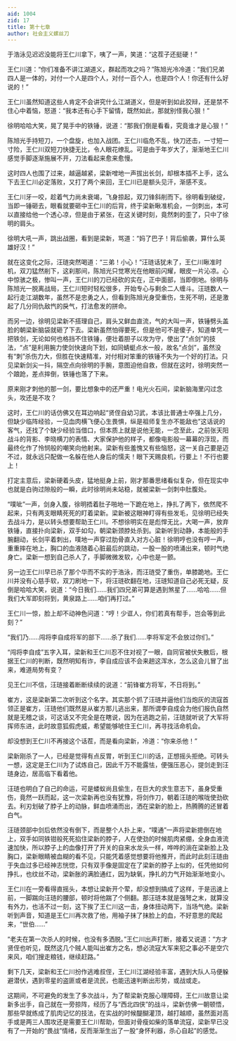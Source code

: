 ```yaml
---
aid: 1004
zid: 17
title: 第十七章
author: 社会主义螺丝刀
---
```


于浩泳见迟迟没能将王仁川拿下，咦了一声，笑道：“这茬子还挺硬！”

王仁川道：“你们准备不讲江湖道义，群起而攻之吗？”陈旭光冷冷道：“我们兄弟四人是一体的，对付一个人是四个人，对付一百个人，也是四个人！你还有什么好说的！”

王仁川虽然知道这些人肯定不会讲究什么江湖道义，但是听到如此狡辩，还是禁不住心中着恼，怒道：“我本还有心手下留情，既然如此，那就别怪我心狠！”

徐明哈哈大笑，晃了晃手中的铁锤，说道：“那我们倒是看看，究竟谁才是心狠！”

陈旭光手持短刀，一个盘旋，也加入战团。王仁川临危不乱，快刀还击，一寸短一寸险，王仁川双短刀快捷无比，令人眼花缭乱。可是由于年岁大了，渐渐地王仁川感觉手脚逐渐施展不开，刀法看起来愈来愈慢。

这时四人也围了过来，越逼越紧，梁新噌地一声拔出长剑，却根本插不上手，这么下去王仁川必定落败，又打了两个来回，王仁川已是额头见汗，渐感不支。

王仁川牙一咬，趁着气力尚未衰竭，飞身掠起，双刀锋斜削而下。徐明看到破绽，当即一锤砸去，眼看就要砸中王仁川的后背，终于梁新瞅准机会，一剑刺出，本可以直接给他一个透心凉，但是由于紧张，在这关键时刻，竟然刺的歪了，只中了徐明的肩头。

徐明大吼一声，跳出战圈，看到是梁新，骂道：“妈了巴子！背后偷袭，算什么英雄好汉！”

就在这变化之际，汪琏突然喝道：“三弟！小心！”汪琏话犹未了，王仁川瞅准时机，双刀猛然削下，这刹那间，陈旭光只觉寒光在他眼前闪耀，眼皮一片沁凉。心中惊骇之极，惨叫一声，王仁川的刀已经砍的实在，正中面部，当即倒地。徐明与陈旭光一脱离战局，王仁川短时轻松很多，开始专心与剩余二人缠斗。汪琏数人一起行走江湖数年，虽然不是忠勇之人，但看到陈旭光身受重伤，生死不明，还是激起了几分同仇敌忾的戾气，打法愈发的拼命。

而另一边，徐明见梁新不搭理自己，肩头又鲜血直流，气的大叫一声，铁锤劈头盖脸的朝梁新脑袋就砸了下去。梁新虽然怕得要死，但是他可不是傻子，知道单凭一把铁剑，无论如何也格挡不住铁锤，便壮着胆子以攻为守，使出了“点剑”的技法，“点”是利用腕力使剑快速向下划，如同蜻蜓点水一般，故名“点剑”，虽然没有“刺”杀伤力大，但胜在快速精准，对付相对笨重的铁锤不失为一个好的打法。只见梁新剑尖一抖，隔空点向徐明的手腕，意图迫他自救，但就在这时，徐明突然一个踉跄，差点摔倒，铁锤也落了下来。

原来刚才刺他的那一剑，要比想象中的还严重！电光火石间，梁新脑海里闪过念头，攻还是不攻？

这时，王仁川的话仿佛又在耳边响起“贤侄自幼习武，本该比普通士卒强上几分，但缺少临阵经验，一见血肉横飞便心生畏惧，纵是祖师复生亦不能敌也”这话说的客气，还找了个缺少经验当借口，但本质上就是说他无能，一念至此，之前张天阳战斗的背影、李晓横刀的表情、大家保护他的样子，都像电影般一幕幕的浮现，而最终化作了怜悯般的嘲笑向他射来。梁新有些羞愧又有些恼怒，这一关自己要是迈不过，就永远只配做一名躲在他人身后的懦夫！眼下天赐良机，行要上！不行也要上！

打定主意后，梁新硬着头皮，猛地挺身上前，刚才那番思绪看似复杂，但在现实中也就是白驹过隙般的一瞬，此时徐明尚未站稳，就被梁新一剑刺中肚腹处。

“噗呲”一声，剑身入腹，徐明捂着肚子啪地一下跪在地上，挣扎了两下，依然爬不起来，只有两支眼睛死死的盯着梁新。梁新被这眼神盯得有些发毛，见徐明已经失去战斗力，是以转头想要帮助王仁川。不想徐明实在是彪悍无比，大喝一声，放弃铁锤，直接扑向梁新，双手如勾，朝梁新颈脖处杀到。梁新听到动静，本能般的手腕翻动，长剑平着刺出，噗地一声穿过肋骨直入对方心脏！徐明哼也没有哼一声，重重摔在地上，胸口的血液随着心脏最后的跳动，一股一股的喷涌出来，顿时气绝身亡。梁新一想到自己杀人了，手脚微微发软，心中也是一颤。

另一边王仁川早已杀了那个华而不实的于浩泳，而汪琏受了重伤，单膝跪地。王仁川并没有心慈手软，双刀刷地一下，将汪琏砍翻在地，汪琏知道自己必死无疑，反倒是哈哈大笑，说道：“今日我们……我们四兄弟可算是遇到煞星了……哈哈……但我们大军即刻将到，黄泉路上……咱们再打过。”

王仁川一惊，脸上却不动神色问道：“哼！少诓人，你们若真有帮手，岂会等到此刻？”

“我们乃……闯将李自成将军的部下……杀了我们……李将军定不会放过你们。”

“闯将李自成”五字入耳，梁新和王仁川忍不住对视了一眼，自同官被伏失散后，根据王仁川的判断，既然明知有诈，李自成应该不会来趟这浑水，怎么这会儿冒了出来，难道局势有变？

见王仁川不信，汪琏接着断断续续的说道：“前锋崔方将军，不日将到。”

崔方，这是梁新第二次听到这个名字。其实那个抓了汪琏并逼他们当炮灰的流寇首领正是崔方，汪琏他们既然是从崔方那儿逃出来，那所谓李自成会为他们报仇自然就是无稽之谈，可这话又不完全是在瞎说，因为在逃跑之前，汪琏就听说了大军将挥师东进，此时故意狐假虎威，希望能够唬住王仁川，再寻找活命机会。

却没想到王仁川不再接这个话茬，而是看向梁新，冷道：“你来杀他！”

梁新刚杀了一人，已经是觉得有点反胃，听到王仁川的话，正想摇头拒绝。可转头一想，这定是王仁川为了试炼自己，因此千万不能露怯，便强压恶心，提剑走到汪琏身边，居高临下看着他。

汪琏也明白了自己的命运，可是蝼蚁尚且偷生，在巨大的求生意志下，虽身受重伤，竟然一跃而起，这一次梁新再也没有犹豫，将剑作刀，朝着汪琏的喉咙使劲砍去。利刃划破了脖子上的动脉，鲜血喷涌而出，洒在梁新的脸上，热腾腾的还冒着白气。

汪琏颈部中剑后依然没有倒下，而是整个人扑上来，“噗通”一声将梁新摁倒在地上，双手如同铁钳般死死掐住梁新的脖子，人在使劲的时候肌肉紧绷，全身血液流速加快，所以脖子上的血像打开了开关的自来水龙头一样，哗哗的淌在梁新脸上及胸口，梁新眼睛被血糊的看不见，只能凭着感觉想要将他推开，而此时此刻汪琏由于失血过多已经神志恍惚，只有双手像是固定在了梁新的脖子上似的，任凭他如何挣扎，也纹丝不动，梁新胀的满脸通红，因为缺氧，挣扎的力气开始渐渐地变小。

王仁川在一旁看得直摇头，本想让梁新开个荤，却没想到搞成了这样，于是迅速上前，一脚踹向汪琏的腰部，顿时将他踹了个侧翻。那汪琏本就是强弩之末，就算没有外力，也活不过一刻，这下挨了王仁川这一击，身体扭动两下，当场气绝。梁新听到声音，知道是王仁川再次救了他，用袖子抹了抹脸上的血，不好意思的爬起来，“世伯……”

“老夫在第一次杀人的时候，也没有多洒脱。”王仁川出声打断，接着又说道：“方才贤侄也听见，既然这几个贼人能叫出崔方之名，想必流寇大军来犯之事必不是空穴来风，咱们搜走粮钱，继续赶路。”

剩下几天，梁新和王仁川扮作逃难叔侄，王仁川江湖经验丰富，遇到大队人马便躲避潜伏，遇到零星的盗匪或者是流民，也能迅速判断出形势，或战或走。

这期间，不可避免的发生了多次战斗，为了帮梁新克服心理障碍，王仁川故意让梁新多出手，自己就在一旁掠阵，经历了与“西北四侠”的战斗，梁新仿佛一朝顿悟，那些早就练成了肌肉记忆的技法，在实战的时候醍醐灌顶，越打越顺，虽然面对高手或是两三人围攻还是需要王仁川帮助，但面对骨瘦如柴的落单流寇，梁新早已没有了一开始的“畏战”情绪，反而渐渐生出了一股“身怀利器，杀心自起”的感觉。
